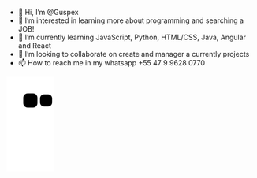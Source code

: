 - 👋 Hi, I’m @Guspex
- 👀 I’m interested in learning more about programming and searching a JOB!
- 🌱 I’m currently learning JavaScript, Python, HTML/CSS, Java, Angular and React
- 💞️ I’m looking to collaborate on create and manager a currently projects
- 📫 How to reach me in my whatsapp +55 47 9 9628 0770

<!---
Guspex/Guspex is a ✨ special ✨ repository because its `README.md` (this file) appears on your GitHub profile.
You can click the Preview link to take a look at your changes.
--->
![snake gif](https://github.com/Guspex/Guspex/blob/output/github-contribution-grid-snake.svg)
